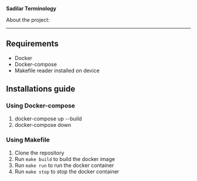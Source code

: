 **Sadilar Terminology**

About the project:

---

## Requirements

- Docker
- Docker-compose
- Makefile reader installed on device

## Installations guide

### Using Docker-compose

1. docker-compose up --build
2. docker-compose down

### Using Makefile

1. Clone the repository
2. Run `make build` to build the docker image
3. Run `make run` to run the docker container
4. Run `make stop` to stop the docker container






